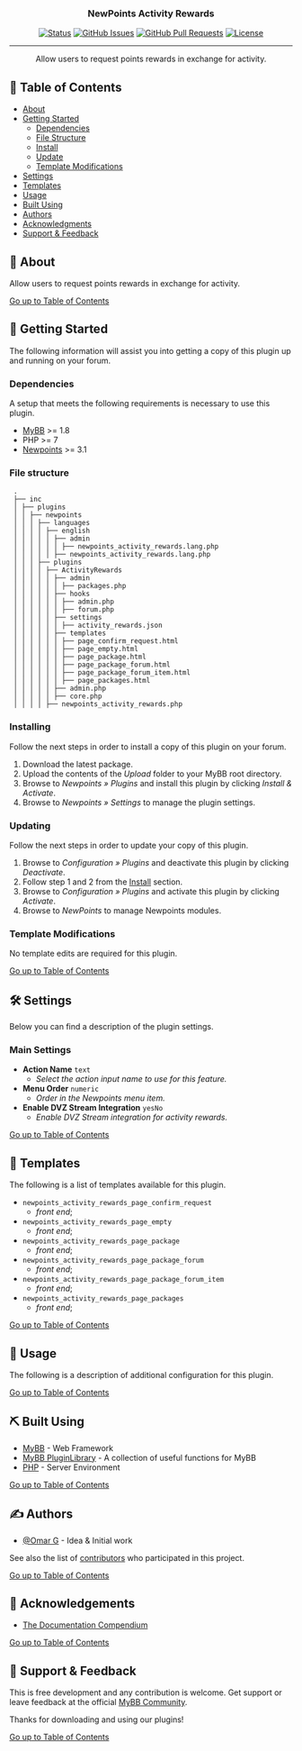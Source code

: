 <h3 align="center">NewPoints Activity Rewards</h3>

<div align="center">

[![Status](https://img.shields.io/badge/status-active-success.svg)]()
[![GitHub Issues](https://img.shields.io/github/issues/OUGC-Network/NewPoints-Activity-Rewards.svg)](./issues)
[![GitHub Pull Requests](https://img.shields.io/github/issues-pr/OUGC-Network/NewPoints-Activity-Rewards.svg)](./pulls)
[![License](https://img.shields.io/badge/license-GPL-blue)](/LICENSE)

</div>

---

<p align="center"> Allow users to request points rewards in exchange for activity.
    <br> 
</p>

## 📜 Table of Contents <a name = "table_of_contents"></a>

- [About](#about)
- [Getting Started](#getting_started)
    - [Dependencies](#dependencies)
    - [File Structure](#file_structure)
    - [Install](#install)
    - [Update](#update)
    - [Template Modifications](#template_modifications)
- [Settings](#settings)
- [Templates](#templates)
- [Usage](#usage)
- [Built Using](#built_using)
- [Authors](#authors)
- [Acknowledgments](#acknowledgement)
- [Support & Feedback](#support)

## 🚀 About <a name = "about"></a>

Allow users to request points rewards in exchange for activity.

[Go up to Table of Contents](#table_of_contents)

## 📍 Getting Started <a name = "getting_started"></a>

The following information will assist you into getting a copy of this plugin up and running on your forum.

### Dependencies <a name = "dependencies"></a>

A setup that meets the following requirements is necessary to use this plugin.

- [MyBB](https://mybb.com/) >= 1.8
- PHP >= 7
- [Newpoints](https://github.com/OUGC-Network/Newpoints) >= 3.1

### File structure <a name = "file_structure"></a>

  ```
   .
   ├── inc
   │ ├── plugins
   │ │ ├── newpoints
   │ │ │ ├── languages
   │ │ │ │ ├── english
   │ │ │ │ │ ├── admin
   │ │ │ │ │ │ ├── newpoints_activity_rewards.lang.php
   │ │ │ │ │ ├── newpoints_activity_rewards.lang.php
   │ │ │ ├── plugins
   │ │ │ │ ├── ActivityRewards
   │ │ │ │ │ ├── admin
   │ │ │ │ │ │ ├── packages.php
   │ │ │ │ │ ├── hooks
   │ │ │ │ │ │ ├── admin.php
   │ │ │ │ │ │ ├── forum.php
   │ │ │ │ │ ├── settings
   │ │ │ │ │ │ ├── activity_rewards.json
   │ │ │ │ │ ├── templates
   │ │ │ │ │ │ ├── page_confirm_request.html
   │ │ │ │ │ │ ├── page_empty.html
   │ │ │ │ │ │ ├── page_package.html
   │ │ │ │ │ │ ├── page_package_forum.html
   │ │ │ │ │ │ ├── page_package_forum_item.html
   │ │ │ │ │ │ ├── page_packages.html
   │ │ │ │ │ ├── admin.php
   │ │ │ │ │ ├── core.php
   │ │ │ │ ├── newpoints_activity_rewards.php
   ```

### Installing <a name = "install"></a>

Follow the next steps in order to install a copy of this plugin on your forum.

1. Download the latest package.
2. Upload the contents of the _Upload_ folder to your MyBB root directory.
3. Browse to _Newpoints » Plugins_ and install this plugin by clicking _Install & Activate_.
4. Browse to _Newpoints » Settings_ to manage the plugin settings.

### Updating <a name = "update"></a>

Follow the next steps in order to update your copy of this plugin.

1. Browse to _Configuration » Plugins_ and deactivate this plugin by clicking _Deactivate_.
2. Follow step 1 and 2 from the [Install](#install) section.
3. Browse to _Configuration » Plugins_ and activate this plugin by clicking _Activate_.
4. Browse to _NewPoints_ to manage Newpoints modules.

### Template Modifications <a name = "template_modifications"></a>

No template edits are required for this plugin.

[Go up to Table of Contents](#table_of_contents)

## 🛠 Settings <a name = "settings"></a>

Below you can find a description of the plugin settings.

### Main Settings

- **Action Name** `text`
    - _Select the action input name to use for this feature._
- **Menu Order** `numeric`
    - _Order in the Newpoints menu item._
- **Enable DVZ Stream Integration** `yesNo`
    - _Enable DVZ Stream integration for activity rewards._

[Go up to Table of Contents](#table_of_contents)

## 📐 Templates <a name = "templates"></a>

The following is a list of templates available for this plugin.

- `newpoints_activity_rewards_page_confirm_request`
    - _front end_;
- `newpoints_activity_rewards_page_empty`
    - _front end_;
- `newpoints_activity_rewards_page_package`
    - _front end_;
- `newpoints_activity_rewards_page_package_forum`
    - _front end_;
- `newpoints_activity_rewards_page_package_forum_item`
    - _front end_;
- `newpoints_activity_rewards_page_packages`
    - _front end_;

[Go up to Table of Contents](#table_of_contents)

## 📖 Usage <a name="usage"></a>

The following is a description of additional configuration for this plugin.

[Go up to Table of Contents](#table_of_contents)

## ⛏ Built Using <a name = "built_using"></a>

- [MyBB](https://mybb.com/) - Web Framework
- [MyBB PluginLibrary](https://github.com/frostschutz/MyBB-PluginLibrary) - A collection of useful functions for MyBB
- [PHP](https://www.php.net/) - Server Environment

[Go up to Table of Contents](#table_of_contents)

## ✍️ Authors <a name = "authors"></a>

- [@Omar G](https://github.com/Sama34) - Idea & Initial work

See also the list of [contributors](https://github.com/OUGC-Network/NewPoints-Activity-Rewards/contributors) who
participated in
this
project.

[Go up to Table of Contents](#table_of_contents)

## 🎉 Acknowledgements <a name = "acknowledgement"></a>

- [The Documentation Compendium](https://github.com/kylelobo/The-Documentation-Compendium)

[Go up to Table of Contents](#table_of_contents)

## 🎈 Support & Feedback <a name="support"></a>

This is free development and any contribution is welcome. Get support or leave feedback at the
official [MyBB Community](https://community.mybb.com/thread-159249.html).

Thanks for downloading and using our plugins!

[Go up to Table of Contents](#table_of_contents)